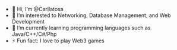 - 👋 Hi, I’m @Carllatosa
- 👀 I’m interested to Networking, Database Management, and Web Development
- 🌱 I’m currently learning programming languages such as Java/C++/C#/Php
- ⚡ Fun fact: I love to play Web3 games 

<!---
Carllatosa/Carllatosa is a ✨ special ✨ repository because its `README.md` (this file) appears on your GitHub profile.
You can click the Preview link to take a look at your changes.
--->
